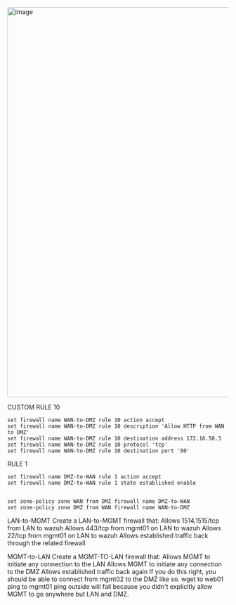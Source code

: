 








<img width="887" alt="image" src="https://github.com/user-attachments/assets/6ca4f6c2-3c0a-49f0-a3ca-b06c8b6bbd62" />



CUSTOM RULE 10

```
set firewall name WAN-to-DMZ rule 10 action accept
set firewall name WAN-to-DMZ rule 10 description 'Allow HTTP from WAN to DMZ'
set firewall name WAN-to-DMZ rule 10 destination address 172.16.50.3
set firewall name WAN-to-DMZ rule 10 protocol 'tcp'
set firewall name WAN-to-DMZ rule 10 destination port '80'

```


RULE 1
```
set firewall name DMZ-to-WAN rule 1 action accept
set firewall name DMZ-to-WAN rule 1 state established enable

```


```

set zone-policy zone WAN from DMZ firewall name DMZ-to-WAN 
set zone-policy zone DMZ from WAN firewall name WAN-to-DMZ
```





LAN-to-MGMT
Create a LAN-to-MGMT firewall that:
Allows 1514,1515/tcp from LAN to wazuh
Allows 443/tcp from mgmt01 on LAN to wazuh
Allows 22/tcp from mgmt01 on LAN to wazuh
Allows established traffic back through the related firewall

MGMT-to-LAN
Create a MGMT-TO-LAN firewall that:
Allows MGMT to initiate any connection to the LAN
Allows MGMT to initiate any connection to the DMZ
Allows established traffic back again
If you do this right, you should be able to connect from mgmt02 to the DMZ like so.
 wget to web01
ping to mgmt01
ping outside will fail because you didn't explicitly allow MGMT to go anywhere but LAN and DMZ.


